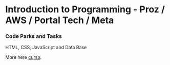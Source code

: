 # Introduction to Programming - Proz / AWS / Portal Tech / Meta
### Code Parks and Tasks
HTML, CSS, JavaScript and Data Base

More here 
<a href="https://pages.prozeducacao.com.br/proz-tecnologia?utm_campaign=email_1a_-_aws_aprovados_-_etapa_1_-_parte_1&utm_medium=email&utm_source=RD+Station">curso</a>.
